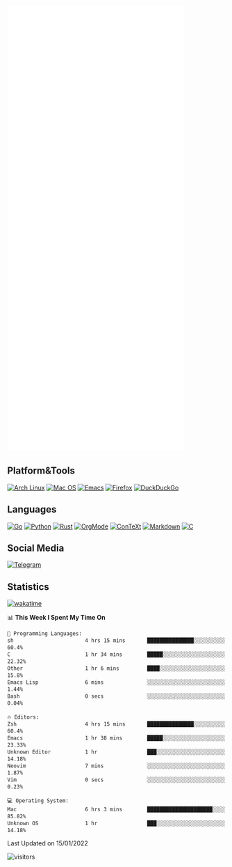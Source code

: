 ![Metrics](https://github.com/SteamedFish/SteamedFish/blob/master/github-metrics.svg)

## Platform&Tools

[![Arch Linux](https://img.shields.io/badge/ArchLinux-1793D1?logo=arch-linux&logoColor=fff&style=flat-square)](https://archlinux.org/)
[![Mac OS](https://img.shields.io/badge/MacOS-000000?style=flat-square&logo=macos&logoColor=F0F0F0)](https://www.apple.com/macos/)
[![Emacs](https://img.shields.io/badge/Emacs-%237F5AB6.svg?&style=flat-square&logo=gnu-emacs&logoColor=white)](https://www.gnu.org/software/emacs/)
[![Firefox](https://img.shields.io/badge/Firefox-FF7139?style=flat-square&logo=Firefox-Browser&logoColor=white)](https://firefox.com/)
[![DuckDuckGo](https://img.shields.io/badge/DuckDuckGo-DE5833?style=flat-square&logo=DuckDuckGo&logoColor=white)](https://duckduckgo.com/)

## Languages

[![Go](https://img.shields.io/badge/Golang-%2300ADD8.svg?style=flat-square&logo=go&logoColor=white)](https://golang.org/)
[![Python](https://img.shields.io/badge/Python-3670A0?style=flat-square&logo=python&logoColor=ffdd54)](https://www.python.org/)
[![Rust](https://img.shields.io/badge/Rust-%23000000.svg?style=flat-square&logo=rust&logoColor=white)](https://www.rust-lang.org/)
[![OrgMode](https://img.shields.io/badge/OrgMode-%23000000.svg?style=flat-square&logo=org&logoColor=white)](https://orgmode.org/)
[![ConTeXt](https://img.shields.io/badge/ConTeXt-%23008080.svg?style=flat-square&logo=latex&logoColor=white)](https://contextgarden.net/)
[![Markdown](https://img.shields.io/badge/MarkDown-%23000000.svg?style=flat-square&logo=markdown&logoColor=white)](https://daringfireball.net/projects/markdown/)
[![C](https://img.shields.io/badge/C-%2300599C.svg?style=flat-square&logo=c&logoColor=white)](https://www.iso.org/standard/74528.html)

## Social Media

[![Telegram](https://img.shields.io/badge/SteamedFish-2CA5E0?style=social&logo=telegram&logoColor=white)](https://t.me/SteamedFish)

## Statistics
[![wakatime](https://wakatime.com/badge/user/168280d6-fcf2-4b4f-ad3a-dc4612f35b38.svg)](https://wakatime.com/@168280d6-fcf2-4b4f-ad3a-dc4612f35b38)

<!--START_SECTION:waka-->
📊 **This Week I Spent My Time On** 

```text
💬 Programming Languages: 
sh                       4 hrs 15 mins       ███████████████░░░░░░░░░░   60.4% 
C                        1 hr 34 mins        █████░░░░░░░░░░░░░░░░░░░░   22.32% 
Other                    1 hr 6 mins         ████░░░░░░░░░░░░░░░░░░░░░   15.8% 
Emacs Lisp               6 mins              ░░░░░░░░░░░░░░░░░░░░░░░░░   1.44% 
Bash                     0 secs              ░░░░░░░░░░░░░░░░░░░░░░░░░   0.04%

🔥 Editors: 
Zsh                      4 hrs 15 mins       ███████████████░░░░░░░░░░   60.4% 
Emacs                    1 hr 38 mins        █████░░░░░░░░░░░░░░░░░░░░   23.33% 
Unknown Editor           1 hr                ███░░░░░░░░░░░░░░░░░░░░░░   14.18% 
Neovim                   7 mins              ░░░░░░░░░░░░░░░░░░░░░░░░░   1.87% 
Vim                      0 secs              ░░░░░░░░░░░░░░░░░░░░░░░░░   0.23%

💻 Operating System: 
Mac                      6 hrs 3 mins        █████████████████████░░░░   85.82% 
Unknown OS               1 hr                ███░░░░░░░░░░░░░░░░░░░░░░   14.18%

```


 Last Updated on 15/01/2022
<!--END_SECTION:waka-->

![visitors](https://visitor-badge.laobi.icu/badge?page_id=SteamedFish.SteamedFish)
